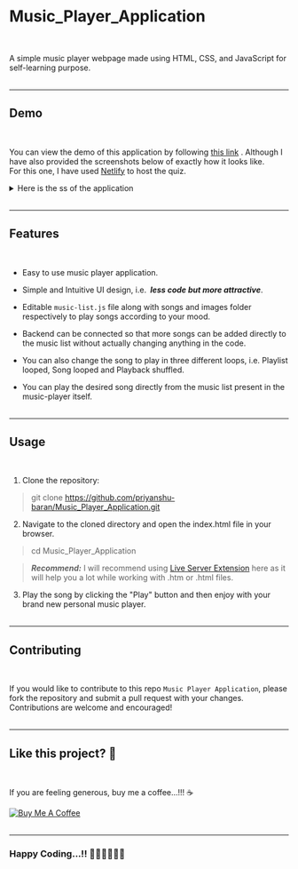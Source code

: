 # Music_Player_Application

<br>

A simple music player webpage made using HTML, CSS, and JavaScript for self-learning purpose.
<br><br>

---

## Demo

<br>

You can view the demo of this application by following <a href="https://music-player-application.netlify.app/" target="_blank">this link</a> . Although I have also provided the screenshots below of exactly how it looks like.<br>
For this one, I have used <a href="https://app.netlify.com" target="_blank">Netlify</a> to host the quiz.
<br>

<details>
<summary>Here is the ss of the application</summary>
<img src="./images/1.png" alt="Demo_Img_1">
<img src="./images/2.png" alt="Demo_Img_2">
<img src="./images/3.png" alt="Demo_Img_3">
</details>
<br>

---

## Features

<br>

- Easy to use music player application.

- Simple and Intuitive UI design, i.e.&ensp;**_less code but more attractive_**.

- Editable `music-list.js` file along with songs and images folder respectively to play songs according to your mood.

- Backend can be connected so that more songs can be added directly to the music list without actually changing anything in the code.

- You can also change the song to play in three different loops, i.e. Playlist looped, Song looped and Playback shuffled.

- You can play the desired song directly from the music list present in the music-player itself.
  <br><br>

---

## Usage

<br>

1. Clone the repository:

> git clone https://github.com/priyanshu-baran/Music_Player_Application.git

2. Navigate to the cloned directory and open the index.html file in your browser.

> cd Music_Player_Application

> **_Recommend:_** I will recommend using [Live Server Extension](https://marketplace.visualstudio.com/items?itemName=ritwickdey.LiveServer) here as it will help you a lot while working with .htm or .html files.

3. Play the song by clicking the "Play" button and then enjoy with your brand new personal music player.
   <br><br>

---

## Contributing

<br>

If you would like to contribute to this repo `Music Player Application`, please fork the repository and submit a pull request with your changes. Contributions are welcome and encouraged!
<br><br>

---

## Like this project? 🤩

<br>

If you are feeling generous, buy me a coffee...!!! ☕<br/>

<a href="https://www.buymeacoffee.com/priyanshubaran" target="_blank"><img src="https://cdn.buymeacoffee.com/buttons/default-orange.png" alt="Buy Me A Coffee" height="41" width="174"></a>
<br><br>

---

### Happy Coding...!! 👨🏽‍💻👨🏽‍💻
